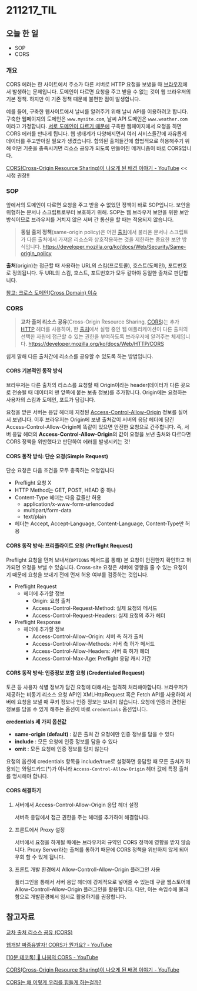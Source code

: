 # 211217_TIL

## 오늘 한 일
- SOP
- CORS



### 개요

CORS 에러는 한 사이트에서 주소가 다른 서버로 HTTP 요청을 보냈을 때 <u>브라우저</u>에서 발생하는 문제입니다. 도메인이 다르면 요청을 주고 받을 수 없는 것이 웹 브라우저의 기본 정책. 하지만 이 기존 정책 때문에 불편한 점이 발생합니다.

예를 들어, 구축한 웹사이트에서 날씨를 알려주기 위해 날씨 API를 이용하려고 합니다. 구축한 웹페이지의 도메인은 `www.mysite.com`, 날씨 API 도메인은 `www.weather.com`이라고 가정합니다. <u>서로 도메인이 다르기 때문에</u> 구축한 웹페이지에서 요청을 하면 CORS 에러를 만나게 됩니다. 웹 생태계가 다양해지면서 여러 서비스들간에 자유롭게 데이터를 주고받아질 필요가 생겼습니다. 합의된 출처들간에 합법적으로 허용해주기 위해 어떤 기준을 충족시키면 리소스 공유가 되도록 만들어진 메커니즘이 바로 CORS입니다.

[CORS(Cross-Origin Resource Sharing)이 나오게 된 배경 이야기 - YouTube](https://www.youtube.com/watch?v=yTzAjidyyqs)  << 시청 권장!!



### SOP

앞에서의 도메인이 다르면 요청을 주고 받을 수 없었던 정책이 바로 SOP입니다. 보안을 위협하는 문서나 스크립트로부터 보호하기 위해.  SOP는 웹 브라우저 보안을 위한 보안 방식이므로 브라우저를 거치지 않은 서버 간 통신을 할 때는 적용되지 않습니다.

>**동일 출처 정책**(same-origin policy)은 어떤 [출처](https://developer.mozilla.org/ko/docs/Glossary/Origin)에서 불러온 문서나 스크립트가 다른 출처에서 가져온 리소스와 상호작용하는 것을 제한하는 중요한 보안 방식입니다. https://developer.mozilla.org/ko/docs/Web/Security/Same-origin_policy

**출처**(origin)는 접근할 때 사용하는 URL의 스킴(프로토콜), 호스트(도메인), 포트번호로 정의됩니다. 두 URL의 스킴, 호스트, 포트번호가 모두 같아야 동일한 출처로 판단합니다.

[참고: 크로스 도메인(Cross Domain) 이슈](https://ooz.co.kr/232)



### CORS

> **교차 출처 리소스 공유**(Cross-Origin Resource Sharing, [CORS](https://developer.mozilla.org/ko/docs/Glossary/CORS))는 추가 [HTTP](https://developer.mozilla.org/ko/docs/Glossary/HTTP) 헤더를 사용하여, 한 [출처](https://developer.mozilla.org/ko/docs/Glossary/Origin)에서 실행 중인 웹 애플리케이션이 다른 출처의 선택한 자원에 접근할 수 있는 권한을 부여하도록 브라우저에 알려주는 체제입니다. https://developer.mozilla.org/ko/docs/Web/HTTP/CORS

쉽게 말해 다른 출처간에 리소스를 공유할 수 있도록 하는 방법입니다. 



#### CORS 기본적인 동작 방식

브라우저는 다른 출처의 리소스를 요청할 때 Origin이라는 header(데이터가 다른 곳으로 전송될 때 데이터의 맨 앞쪽에 붙는 보충 정보)를 추가합니다. Origin에는 요청하는 사용자의 스킴과 도메인, 포트가 담깁니다. 

요청을 받은 서버는 응답 헤더에 지정된 [Access-Control-Allow-Origin](https://developer.mozilla.org/ko/docs/Web/HTTP/Headers/Access-Control-Allow-Origin) 정보를 실어서 보냅니다. 이후 브라우저는 Origin에 보낸 출처값이 서버의 응답 헤더에 담긴 Access-Control-Allow-Origin에 똑같이 있으면 안전한 요청으로 간주합니다. 즉, 서버 응답 헤더의 **Access-Control-Allow-Origin**의 값이 요청을 보낸 출처와 다르다면 CORS 정책을 위반했다고 판단하여 에러를 발생시키는 것!



#### CORS 동작 방식: 단순 요청(Simple Request)

단순 요청은 다음 조건을 모두 충족하는 요청입니다

- Preflight 요청 X
- HTTP Method는 GET, POST, HEAD 중 하나 
- Content-Type 헤더는 다음 값들만 허용
  - application/x-www-form-urlencoded
  - multipart/form-data
  - text/plain
- 헤더는 Accept, Accept-Language, Content-Language, Content-Type만 허용

#### CORS 동작 방식: 프리플라이트 요청 (Preflight Request)

Preflight 요청을 먼저 보내서(`OPTIONS` 메서드를 통해) 본 요청이 안전한지 확인하고 허가되면 요청을 보낼 수 있습니다. Cross-site 요청은 서버에 영향을 줄 수 있는 요청이기 때문에 요청을 보내기 전에 먼저 허용 여부를 검증하는 것입니다.

- Preflight Request
  - 헤더에 추가할 정보
    - Origin: 요청 출처 
    - Access-Control-Request-Method: 실제 요청의 메서드
    - Access-Control-Request-Headers: 실제 요청의 추가 헤더
- Preflight Response
  - 헤더에 추가할 정보
    - Access-Control-Allow-Origin: 서버 측 허가 출처
    - Access-Control-Allow-Methods: 서버 측 허가 메서드
    - Access-Control-Allow-Headers: 서버 측 허가 헤더
    - Access-Control-Max-Age: Preflight 응답 캐시 기간

#### CORS 동작 방식: 인증정보 포함 요청 (Credentialed Request)

토큰 등 사용자 식별 정보가 담긴 요청에 대해서는 엄격히 처리해야합니다. 브라우저가 제공하는 비동기 리소스 요청 API인 XMLHttpRequest 혹은 Fetch API를 사용하여 서버에 요청을 보낼 때 쿠키 정보나 인증 정보는 보내지 않습니다. 요청에 인증과 관련된 정보를 담을 수 있게 해주는 옵션이 바로 `credentials` 옵션입니다.

**credentials 세 가지 옵션값**

- **same-origin (default)** : 같은 출처 간 요청에만 인증 정보를 담을 수 있다
- **include** : 모든 요청에 인증 정보를 담을 수 있다
- **omit** : 모든 요청에 인증 정보를 담지 않는다

요청의 옵션에 credentials 항목을 include/true로 설정하면 응답할 때 모든 출처가 허용되는 와일드카드(*)가 아니라 `Access-Control-Allow-Origin` 헤더 값에 특정 출처를 명시해야 합니다. 



#### CORS 해결하기

1. 서버에서 Access-Control-Allow-Origin 응답 헤더 설정

   서버측 응답에서 접근 권한을 주는 헤더를 추가하여 해결합니다.

2. 프론트에서 Proxy 설정

   서버에서 요청을 하게될 때에는 브라우저의 규약인 CORS 정책에 영향을 받지 않습니다. Proxy Server라는 출처를 통하기 때문에 CORS 정책을 위반하지 않게 되어 우회 할 수 있게 됩니다.
   
3. 프론트 개발 환경에서 Allow-Controll-Allow-Origin 플러그인 사용
   
   플러그인을 통해서 서버 응답 헤더에 강제적으로 넣어줄 수 있는데 구글 웹스토어에 Allow-Controll-Allow-Origin 플러그인을 활용합니다. 다만, 이는 속임수에 불과함으로 개발환경에서 임시로 활용하기를 권장합니다.
   
   

## 참고자료

[교차 출처 리소스 공유 (CORS)](https://developer.mozilla.org/ko/docs/Web/HTTP/CORS)

[웹개발 짜증유발자! CORS가 뭔가요?  - YouTube](https://www.youtube.com/watch?v=bW31xiNB8Nc)

[[10분 테코톡] 🌳 나봄의 CORS - YouTube](https://www.youtube.com/watch?v=-2TgkKYmJt4)

[CORS(Cross-Origin Resource Sharing)이 나오게 된 배경 이야기 - YouTube](https://www.youtube.com/watch?v=yTzAjidyyqs)

[CORS는 왜 이렇게 우리를 힘들게 하는걸까?](https://evan-moon.github.io/2020/05/21/about-cors/)

